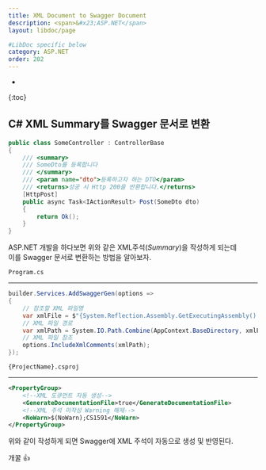```yaml
---
title: XML Document to Swagger Document
description: <span>&#x23;ASP.NET</span>
layout: libdoc/page

#LibDoc specific below
category: ASP.NET
order: 202
---
```

* 
{:toc}

## C# XML Summary를 Swagger 문서로 변환

```csharp
public class SomeController : ControllerBase
{
    /// <summary>
    /// SomeDto를 등록합니다
    /// </summary>
    /// <param name="dto">등록하고자 하는 DTO</param>
    /// <returns>성공 시 Http 200을 반환합니다.</returns>
    [HttpPost]
    public async Task<IActionResult> Post(SomeDto dto)
    {
        return Ok();
    }
}
```
ASP.NET 개발을 하다보면 위와 같은 XML주석(*Summary*)을 작성하게 되는데<br/>
이를 Swagger 문서로 변환하는 방법을 알아보자.

`Program.cs`

---
```csharp
builder.Services.AddSwaggerGen(options =>
{
    // 참조할 XML 파일명
    var xmlFile = $"{System.Reflection.Assembly.GetExecutingAssembly().GetName().Name}.xml";
    // XML 파일 경로
    var xmlPath = System.IO.Path.Combine(AppContext.BaseDirectory, xmlFile);
    // XML 파일 참조
    options.IncludeXmlComments(xmlPath);
});
```

`{ProjectName}.csproj`

---
```xml
<PropertyGroup>
    <!--XML 도큐먼트 자동 생성-->
    <GenerateDocumentationFile>true</GenerateDocumentationFile>
    <!--XML 주석 미작성 Warning 해제-->
    <NoWarn>$(NoWarn);CS1591</NoWarn>
</PropertyGroup>
```

위와 같이 작성하게 되면 Swagger에 XML 주석이 자동으로 생성 및 반영된다.

개꿀 👍